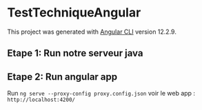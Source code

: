 # TestTechniqueAngular

This project was generated with [Angular CLI](https://github.com/angular/angular-cli) version 12.2.9.

## Etape 1: Run notre serveur java

## Etape 2: Run angular app
Run `ng serve --proxy-config proxy.config.json`
voir le web app : `http://localhost:4200/`



